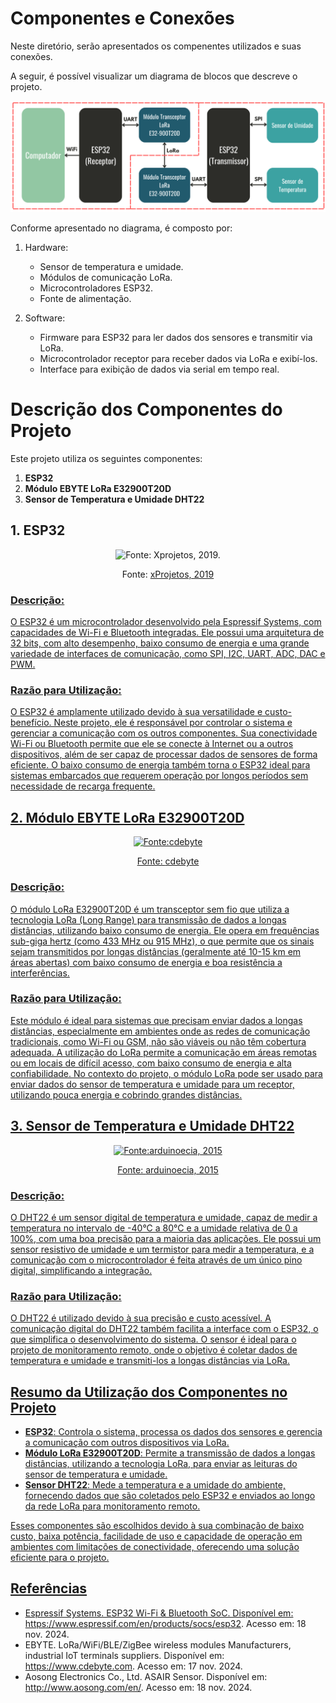 # Componentes e Conexões

Neste diretório, serão apresentados os compenentes utilizados e suas conexões.

A seguir, é possível visualizar um diagrama de blocos que descreve o projeto.

![Diagrama de Blocos](DiagramaDeBlocos.png)

Conforme apresentado no diagrama, é composto por:
1. Hardware:
    - Sensor de temperatura e umidade.
    - Módulos de comunicação LoRa.
    - Microcontroladores ESP32.
    - Fonte de alimentação.
      
2. Software:
    - Firmware para ESP32 para ler dados dos sensores e transmitir via LoRa.
    - Microcontrolador receptor para receber dados via LoRa e exibí-los.
    - Interface para exibição de dados via serial em tempo real.
   
# Descrição dos Componentes do Projeto

Este projeto utiliza os seguintes componentes:

1. **ESP32**
2. **Módulo EBYTE LoRa E32900T20D**
3. **Sensor de Temperatura e Umidade DHT22**

## 1. ESP32
<p align="center">
  <img src="https://github.com/user-attachments/assets/f673b9d5-a285-49c0-a299-b4abc0e7da35" alt="Fonte: Xprojetos, 2019." width="400"/>
</p>
<p align="center">
  Fonte: <a href="https://xprojetos.net/esp32-e-suas-versoes/">xProjetos, 2019 
</p>
      
### Descrição:
O ESP32 é um microcontrolador desenvolvido pela Espressif Systems, com capacidades de Wi-Fi e Bluetooth integradas. Ele possui uma arquitetura de 32 bits, com alto desempenho, baixo consumo de energia e uma grande variedade de interfaces de comunicação, como SPI, I2C, UART, ADC, DAC e PWM.

### Razão para Utilização:
O ESP32 é amplamente utilizado devido à sua versatilidade e custo-benefício. Neste projeto, ele é responsável por controlar o sistema e gerenciar a comunicação com os outros componentes. Sua conectividade Wi-Fi ou Bluetooth permite que ele se conecte à Internet ou a outros dispositivos, além de ser capaz de processar dados de sensores de forma eficiente. O baixo consumo de energia também torna o ESP32 ideal para sistemas embarcados que requerem operação por longos períodos sem necessidade de recarga frequente.

## 2. Módulo EBYTE LoRa E32900T20D

<p align="center">
  <img src="https://github.com/user-attachments/assets/8e00d34d-15f9-4cfd-8294-75cbdf1d9b20" alt="Fonte:cdebyte" width="400"/>
</p>
<p align="center">
  Fonte: <a href="https://www.cdebyte.com/products/E32-900T20D">cdebyte
</p>
      
### Descrição:
O módulo LoRa E32900T20D é um transceptor sem fio que utiliza a tecnologia LoRa (Long Range) para transmissão de dados a longas distâncias, utilizando baixo consumo de energia. Ele opera em frequências sub-giga hertz (como 433 MHz ou 915 MHz), o que permite que os sinais sejam transmitidos por longas distâncias (geralmente até 10-15 km em áreas abertas) com baixo consumo de energia e boa resistência a interferências.

### Razão para Utilização:
Este módulo é ideal para sistemas que precisam enviar dados a longas distâncias, especialmente em ambientes onde as redes de comunicação tradicionais, como Wi-Fi ou GSM, não são viáveis ou não têm cobertura adequada. A utilização do LoRa permite a comunicação em áreas remotas ou em locais de difícil acesso, com baixo consumo de energia e alta confiabilidade. No contexto do projeto, o módulo LoRa pode ser usado para enviar dados do sensor de temperatura e umidade para um receptor, utilizando pouca energia e cobrindo grandes distâncias.

## 3. Sensor de Temperatura e Umidade DHT22

<p align="center">
  <img src="https://github.com/user-attachments/assets/37cc7d90-2eab-460a-ada4-1ed84da9e27d" alt="Fonte:arduinoecia, 2015" width="400"/>
</p>
<p align="center">
  Fonte: <a href="https://www.arduinoecia.com.br/sensor-de-temperatura-e-umidade-dht22/">arduinoecia, 2015
</p>
      
### Descrição:
O DHT22 é um sensor digital de temperatura e umidade, capaz de medir a temperatura no intervalo de -40°C a 80°C e a umidade relativa de 0 a 100%, com uma boa precisão para a maioria das aplicações. Ele possui um sensor resistivo de umidade e um termistor para medir a temperatura, e a comunicação com o microcontrolador é feita através de um único pino digital, simplificando a integração.

### Razão para Utilização:
O DHT22 é utilizado devido à sua precisão e custo acessível. A comunicação digital do DHT22 também facilita a interface com o ESP32, o que simplifica o desenvolvimento do sistema. O sensor é ideal para o projeto de monitoramento remoto, onde o objetivo é coletar dados de temperatura e umidade e transmiti-los a longas distâncias via LoRa.

## Resumo da Utilização dos Componentes no Projeto

- **ESP32**: Controla o sistema, processa os dados dos sensores e gerencia a comunicação com outros dispositivos via LoRa.
- **Módulo LoRa E32900T20D**: Permite a transmissão de dados a longas distâncias, utilizando a tecnologia LoRa, para enviar as leituras do sensor de temperatura e umidade.
- **Sensor DHT22**: Mede a temperatura e a umidade do ambiente, fornecendo dados que são coletados pelo ESP32 e enviados ao longo da rede LoRa para monitoramento remoto.

Esses componentes são escolhidos devido à sua combinação de baixo custo, baixa potência, facilidade de uso e capacidade de operação em ambientes com limitações de conectividade, oferecendo uma solução eficiente para o projeto.

## Referências

- Espressif Systems. ESP32 Wi-Fi & Bluetooth SoC. Disponível em: https://www.espressif.com/en/products/socs/esp32. Acesso em: 18 nov. 2024.
- EBYTE. LoRa/WiFi/BLE/ZigBee wireless modules Manufacturers, industrial IoT terminals suppliers. Disponível em: https://www.cdebyte.com. Acesso em: 17 nov. 2024.
- Aosong Electronics Co., Ltd. ASAIR Sensor. Disponível em: http://www.aosong.com/en/. Acesso em: 18 nov. 2024.
